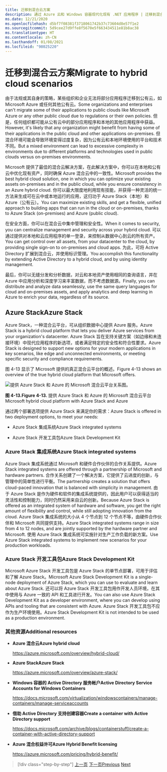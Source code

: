 ```yaml
---
title: 迁移到混合云方案
description: 通过 Azure 云和 Windows 容器现代化现有 .NET 应用程序 | 迁移到混合云方案
ms.date: 12/21/2020
ms.openlocfilehash: d5bf7f08381f3718061742b37c73604d8e57f1e2
ms.sourcegitcommit: 5d9cee27d9ffe8f5670e5f663434511e81b8ac38
ms.translationtype: HT
ms.contentlocale: zh-CN
ms.lasthandoff: 01/08/2021
ms.locfileid: "98025220"
---
```

# <a name="migrate-to-hybrid-cloud-scenarios"></a><span data-ttu-id="6f249-103">迁移到混合云方案</span><span class="sxs-lookup"><span data-stu-id="6f249-103">Migrate to hybrid cloud scenarios</span></span>

<span data-ttu-id="6f249-104">由于法规或其自身的策略，某些组织和企业无法将部分应用程序迁移到公有云，如 Microsoft Azure 或任何其他公有云。</span><span class="sxs-lookup"><span data-stu-id="6f249-104">Some organizations and enterprises can't migrate some of their applications to public clouds like Microsoft Azure or any other public cloud due to regulations or their own policies.</span></span> <span data-ttu-id="6f249-105">但是，任何组织都可能从公有云中的部分应用程序和本地的其他应用程序中获益。</span><span class="sxs-lookup"><span data-stu-id="6f249-105">However, it's likely that any organization might benefit from having some of their applications in the public cloud and other applications on-premises.</span></span> <span data-ttu-id="6f249-106">但混合环境可能会导致环境变得过度复杂，因为公有云和本地环境使用的平台和技术不同。</span><span class="sxs-lookup"><span data-stu-id="6f249-106">But a mixed environment can lead to excessive complexity in environments due to different platforms and technologies used in public clouds versus on-premises environments.</span></span>

<span data-ttu-id="6f249-107">Microsoft 提供了最佳的混合云解决方案，在此解决方案中，你可以在本地和公有云中优化现有资产，同时确保 Azure 混合云中的一致性。</span><span class="sxs-lookup"><span data-stu-id="6f249-107">Microsoft provides the best hybrid cloud solution, one in which you can optimize your existing assets on-premises and in the public cloud, while you ensure consistency in an Azure hybrid cloud.</span></span> <span data-ttu-id="6f249-108">你可以最大限度地利用现有技能，并获得一种灵活的统一方法来生成可在云中或本地运行的应用，这归功于 Azure Stack（本地）和 Azure（公有云）。</span><span class="sxs-lookup"><span data-stu-id="6f249-108">You can maximize existing skills, and get a flexible, unified approach to building apps that can run in the cloud or on-premises, thanks to Azure Stack (on-premises) and Azure (public cloud).</span></span>

<span data-ttu-id="6f249-109">在安全方面，你可以在混合云中集中管理和安全性。</span><span class="sxs-lookup"><span data-stu-id="6f249-109">When it comes to security, you can centralize management and security across your hybrid cloud.</span></span> <span data-ttu-id="6f249-110">可以通过提供对本地和云应用程序的单一登录，来控制从数据中心到云的所有资产。</span><span class="sxs-lookup"><span data-stu-id="6f249-110">You can get control over all assets, from your datacenter to the cloud, by providing single sign-on to on-premises and cloud apps.</span></span> <span data-ttu-id="6f249-111">为此，可将 Active Directory 扩展到混合云，并使用标识管理。</span><span class="sxs-lookup"><span data-stu-id="6f249-111">You accomplish this functionality by extending Active Directory to a hybrid cloud, and by using identity management.</span></span>

<span data-ttu-id="6f249-112">最后，你可以无缝分发和分析数据，对云和本地资产使用相同的查询语言，并在 Azure 中应用分析和深度学习来丰富数据，而不考虑数据源。</span><span class="sxs-lookup"><span data-stu-id="6f249-112">Finally, you can distribute and analyze data seamlessly, use the same query languages for cloud and on-premises assets, and apply analytics and deep learning in Azure to enrich your data, regardless of its source.</span></span>

## <a name="azure-stack"></a><span data-ttu-id="6f249-113">Azure Stack</span><span class="sxs-lookup"><span data-stu-id="6f249-113">Azure Stack</span></span>

<span data-ttu-id="6f249-114">Azure Stack，一种混合云平台，可从组织数据中心提供 Azure 服务。</span><span class="sxs-lookup"><span data-stu-id="6f249-114">Azure Stack is a hybrid cloud platform that lets you deliver Azure services from your organization's datacenter.</span></span> <span data-ttu-id="6f249-115">Azure Stack 旨在支持关键方案（如边缘和未连接环境）中现代应用程序的新选项，或者满足特定的安全性和符合性要求。</span><span class="sxs-lookup"><span data-stu-id="6f249-115">Azure Stack is designed to support new options for your modern applications in key scenarios, like edge and unconnected environments, or meeting specific security and compliance requirements.</span></span>

<span data-ttu-id="6f249-116">图 4-13 显示了 Microsoft 提供的真正混合云平台的概述。</span><span class="sxs-lookup"><span data-stu-id="6f249-116">Figure 4-13 shows an overview of the true hybrid cloud platform that Microsoft offers.</span></span>

![提供 Azure Stack 和 Azure 的 Microsoft 混合云平台关系图。](./media/migrate-to-hybrid-cloud-scenarios/microsoft-hybrid-cloud-platform.png)

<span data-ttu-id="6f249-118">**图 4-13.**</span><span class="sxs-lookup"><span data-stu-id="6f249-118">**Figure 4-13.**</span></span> <span data-ttu-id="6f249-119">提供 Azure Stack 和 Azure 的 Microsoft 混合云平台</span><span class="sxs-lookup"><span data-stu-id="6f249-119">Microsoft hybrid cloud platform with Azure Stack and Azure</span></span>

<span data-ttu-id="6f249-120">通过两个部署选项提供 Azure Stack 来满足你的需求：</span><span class="sxs-lookup"><span data-stu-id="6f249-120">Azure Stack is offered in two deployment options, to meet your needs:</span></span>

- <span data-ttu-id="6f249-121">Azure Stack 集成系统</span><span class="sxs-lookup"><span data-stu-id="6f249-121">Azure Stack integrated systems</span></span>

- <span data-ttu-id="6f249-122">Azure Stack 开发工具包</span><span class="sxs-lookup"><span data-stu-id="6f249-122">Azure Stack Development Kit</span></span>

### <a name="azure-stack-integrated-systems"></a><span data-ttu-id="6f249-123">Azure Stack 集成系统</span><span class="sxs-lookup"><span data-stu-id="6f249-123">Azure Stack integrated systems</span></span>

<span data-ttu-id="6f249-124">Azure Stack 集成系统通过 Microsoft 和硬件合作伙伴的合作关系提供。</span><span class="sxs-lookup"><span data-stu-id="6f249-124">Azure Stack integrated systems are offered through a partnership of Microsoft and hardware partners.</span></span> <span data-ttu-id="6f249-125">合作关系创建了一个解决方案，它提供了云进度的创新，与管理中的简单性进行平衡。</span><span class="sxs-lookup"><span data-stu-id="6f249-125">The partnership creates a solution that offers cloud-paced innovation that is balanced with simplicity in management.</span></span> <span data-ttu-id="6f249-126">由于 Azure Stack 是作为硬件和软件的集成系统提供的，因此用户可以获得适当的灵活性和控制能力，同时仍然采用来自云的创新。</span><span class="sxs-lookup"><span data-stu-id="6f249-126">Because Azure Stack is offered as an integrated system of hardware and software, you get the right amount of flexibility and control, while still adopting innovation from the cloud.</span></span> <span data-ttu-id="6f249-127">Azure Stack 集成系统的大小从 4 个节点到 12 个节点不等，由硬件合作伙伴和 Microsoft 共同提供支持。</span><span class="sxs-lookup"><span data-stu-id="6f249-127">Azure Stack integrated systems range in size from 4 to 12 nodes, and are jointly supported by the hardware partner and Microsoft.</span></span> <span data-ttu-id="6f249-128">使用 Azure Stack 集成系统可实施针对生产工作负载的新方案。</span><span class="sxs-lookup"><span data-stu-id="6f249-128">Use Azure Stack integrated systems to implement new scenarios for your production workloads.</span></span>

### <a name="azure-stack-development-kit"></a><span data-ttu-id="6f249-129">Azure Stack 开发工具包</span><span class="sxs-lookup"><span data-stu-id="6f249-129">Azure Stack Development Kit</span></span>

<span data-ttu-id="6f249-130">Microsoft Azure Stack 开发工具包是 Azure Stack 的单节点部署，可用于评估和了解 Azure Stack。</span><span class="sxs-lookup"><span data-stu-id="6f249-130">Microsoft Azure Stack Development Kit is a single-node deployment of Azure Stack, which you can use to evaluate and learn about Azure Stack.</span></span> <span data-ttu-id="6f249-131">还可以将 Azure Stack 开发工具包用作开发人员环境，在其中使用与 Azure 一致的 API 和工具进行开发。</span><span class="sxs-lookup"><span data-stu-id="6f249-131">You can also use Azure Stack Development Kit as a developer environment, where you can develop using APIs and tooling that are consistent with Azure.</span></span> <span data-ttu-id="6f249-132">Azure Stack 开发工具包不应作为生产环境使用。</span><span class="sxs-lookup"><span data-stu-id="6f249-132">Azure Stack Development Kit is not intended to be used as a production environment.</span></span>

### <a name="additional-resources"></a><span data-ttu-id="6f249-133">其他资源</span><span class="sxs-lookup"><span data-stu-id="6f249-133">Additional resources</span></span>

- <span data-ttu-id="6f249-134">**Azure 混合云**</span><span class="sxs-lookup"><span data-stu-id="6f249-134">**Azure hybrid cloud**</span></span>

    <https://azure.microsoft.com/overview/hybrid-cloud/>

- <span data-ttu-id="6f249-135">**Azure Stack**</span><span class="sxs-lookup"><span data-stu-id="6f249-135">**Azure Stack**</span></span>

    <https://azure.microsoft.com/overview/azure-stack/>

- <span data-ttu-id="6f249-136">**Windows 容器的 Active Directory 服务帐户**</span><span class="sxs-lookup"><span data-stu-id="6f249-136">**Active Directory Service Accounts for Windows Containers**</span></span>

    <https://docs.microsoft.com/virtualization/windowscontainers/manage-containers/manage-serviceaccounts>

- <span data-ttu-id="6f249-137">**借助 Active Directory 支持创建容器**</span><span class="sxs-lookup"><span data-stu-id="6f249-137">**Create a container with Active Directory support**</span></span>

    <https://docs.microsoft.com/archive/blogs/containerstuff/create-a-container-with-active-directory-support>

- <span data-ttu-id="6f249-138">**Azure 混合权益许可**</span><span class="sxs-lookup"><span data-stu-id="6f249-138">**Azure Hybrid Benefit licensing**</span></span>

    <https://azure.microsoft.com/pricing/hybrid-benefit/>

>[!div class="step-by-step"]
><span data-ttu-id="6f249-139">[上一页](life-cycle-ci-cd-pipelines-devops-tools.md)
>[下一页](../walkthroughs-technical-get-started-overview.md)</span><span class="sxs-lookup"><span data-stu-id="6f249-139">[Previous](life-cycle-ci-cd-pipelines-devops-tools.md)
[Next](../walkthroughs-technical-get-started-overview.md)</span></span>
